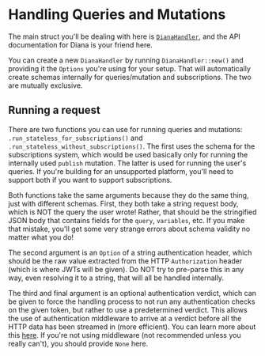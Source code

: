 # Handling Queries and Mutations

The main struct you'll be dealing with here is [`DianaHandler`](https://docs.rs/diana/0.2.2/diana/struct.DianaHandler.html), and the API documentation for Diana is your friend here.

You can create a new `DianaHandler` by running `DianaHandler::new()` and providing it the `Options` you're using for your setup. That will automatically create schemas internally for queries/mutation and subscriptions. The two are mutually exclusive.

## Running a request

There are two functions you can use for running queries and mutations: `.run_stateless_for_subscriptions()` and `.run_stateless_without_subscriptions()`. The first uses the schema for the subscriptions system, which would be used basically only for running the internally used `publish` mutation. The latter is used for running the user's queries. If you're building for an unsupported platform, you'll need to support both if you want to support subscriptions.

Both functions take the same arguments because they do the same thing, just with different schemas. First, they both take a string request body, which is NOT the query the user wrote! Rather, that should be the stringified JSON body that contains fields for the `query`, `variables`, etc. If you make that mistake, you'll get some very strange errors about schema validity no matter what you do!

The second argument is an `Option` of a string authentication header, which should be the raw value extracted from the HTTP `Authorization` header (which is where JWTs will be given). Do NOT try to pre-parse this in any way, even resolving it to a string, that will all be handled internally.

The third and final argument is an optional authentication verdict, which can be given to force the handling process to not run any authentication checks on the given token, but rather to use a predetermined verdict. This allows the use of authentication middleware to arrive at a verdict before all the HTTP data has been streamed in (more efficient). You can learn more about this [here](./auth.md). If you're not using middleware (not recommended unless you really can't), you should provide `None` here.
